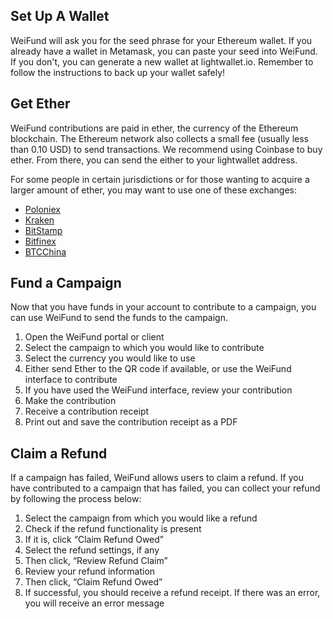 ## Set Up A Wallet

WeiFund will ask you for the seed phrase for your Ethereum wallet. If you already have a wallet in Metamask, you can paste your seed into WeiFund. If you don't, you can generate a new wallet at lightwallet.io. Remember to follow the instructions to back up your wallet safely!

## Get Ether

WeiFund contributions are paid in ether, the currency of the Ethereum blockchain. The Ethereum network also collects a small fee (usually less than 0.10 USD) to send transactions. We recommend using Coinbase to buy ether. From there, you can send the either to your lightwallet address.

For some people in certain jurisdictions or for those wanting to acquire a larger amount of ether, you may want to use one of these exchanges:

* [Poloniex](https://poloniex.com/)
* [Kraken](https://www.kraken.com/)
* [BitStamp](https://www.bitstamp.net/)
* [Bitfinex](https://www.bitfinex.com/)
* [BTCChina](https://www.btcc.com/)

## Fund a Campaign

Now that you have funds in your account to contribute to a campaign, you can use WeiFund to send the funds to the campaign.

1. Open the WeiFund portal or client
2. Select the campaign to which you would like to contribute
3. Select the currency you would like to use
4. Either send Ether to the QR code if available, or use the WeiFund interface to contribute
5. If you have used the WeiFund interface, review your contribution
6. Make the contribution
7. Receive a contribution receipt
8. Print out and save the contribution receipt as a PDF

## Claim a Refund

If a campaign has failed, WeiFund allows users to claim a refund. If you have contributed to a campaign that has failed, you can collect your refund by following the process below:

1. Select the campaign from which you would like a refund
2. Check if the refund functionality is present
3. If it is, click “Claim Refund Owed”
4. Select the refund settings, if any
5. Then click, “Review Refund Claim”
6. Review your refund information
7. Then click, “Claim Refund Owed”
8. If successful, you should receive a refund receipt. If there was an error, you will receive an error message
